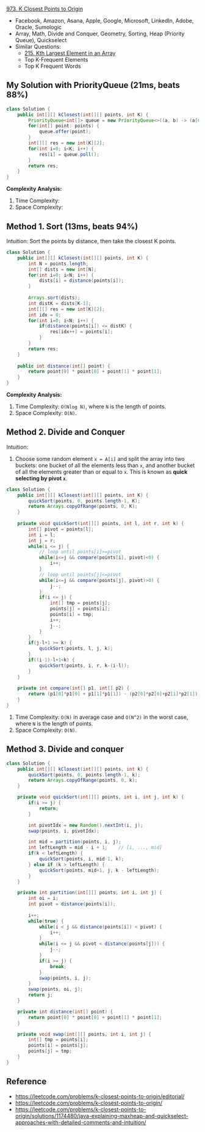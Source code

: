 [973. K Closest Points to Origin](https://leetcode.com/problems/k-closest-points-to-origin/)  

* Facebook, Amazon, Asana, Apple, Google, Microsoft, LinkedIn, Adobe, Oracle, Sumologic
* Array, Math, Divide and Conquer, Geometry, Sorting, Heap (Priority Queue), Quickselect
* Similar Questions:
    * [215. Kth Largest Element in an Array](https://leetcode.com/problems/kth-largest-element-in-an-array/)
    * Top K-Frequent Elements
    * Top K Frequent Words
    

## My Solution with PriorityQueue (21ms, beats 88%)
```java
class Solution {
    public int[][] kClosest(int[][] points, int K) {
        PriorityQueue<int[]> queue = new PriorityQueue<>((a, b) -> (a[0]*a[0]+a[1]*a[1] - b[0]*b[0]-b[1]*b[1]));
        for(int[] point: points) {
            queue.offer(point);
        }
        int[][] res = new int[K][2];
        for(int i=0; i<K; i++) {
            res[i] = queue.poll();
        }
        return res;
    }
}
```
**Complexity Analysis:**
1. Time Complexity:
2. Space Complexity: 


## Method 1. Sort (13ms, beats 94%)
Intuition: Sort the points by distance, then take the closest K points.
```java
class Solution {
    public int[][] kClosest(int[][] points, int K) {
        int N = points.length;
        int[] dists = new int[N];
        for(int i=0; i<N; i++) {
            dists[i] = distance(points[i]);
        }
        
        Arrays.sort(dists);
        int distK = dists[K-1];
        int[][] res = new int[K][2];
        int idx = 0;
        for(int i=0; i<N; i++) {
            if(distance(points[i]) <= distK) {
                res[idx++] = points[i];
            }
        }
        return res;
    }
    
    public int distance(int[] point) {
        return point[0] * point[0] + point[1] * point[1];
    }
}
```
**Complexity Analysis:**
1. Time Complexity: `O(Nlog N)`, where `N` is the length of points.
2. Space Complexity: `O(N)`.


## Method 2. Divide and Conquer
Intuition:
1. Choose some random element `x = A[i]` and split the array into two buckets: one bucket of all the elements less than `x`,
and another bucket of all the elements greater than or equal to `x`. This is known as **quick selecting by pivot `x`**.
```java
class Solution {
    public int[][] kClosest(int[][] points, int K) {
        quickSort(points, 0, points.length-1, K);
        return Arrays.copyOfRange(points, 0, K);
    }
    
    private void quickSort(int[][] points, int l, int r, int k) {
        int[] pivot = points[l];
        int i = l;
        int j = r;
        while(i <= j) {
            // loop until points[i]>=pivot
            while(i<=j && compare(points[i], pivot)<0) {
                i++;
            }
            // loop until points[j]<=pivot
            while(i<=j && compare(points[j], pivot)>0) {
                j--;
            }
            if(i <= j) {
                int[] tmp = points[j];
                points[j] = points[i];
                points[i] = tmp;
                i++;
                j--;
            }
        }
        if(j-l+1 >= k) {
            quickSort(points, l, j, k);
        }
        if((i-1)-l+1<k) {
            quickSort(points, i, r, k-(i-l));
        }
    }
    
    private int compare(int[] p1, int[] p2) {
        return (p1[0]*p1[0] + p1[1]*p1[1]) - (p2[0]*p2[0]+p2[1]*p2[1]);
    }
}
```
1. Time Complexity: `O(N)` in average case and `O(N^2)` in the worst case, where `N` is the length of points.
2. Space Complexity: `O(N)`. 


## Method 3. Divide and conquer
```Java
class Solution {
    public int[][] kClosest(int[][] points, int k) {
        quickSort(points, 0, points.length-1, k);
        return Arrays.copyOfRange(points, 0, k);
    }

    private void quickSort(int[][] points, int i, int j, int k) {
        if(i >= j) {
            return;
        }

        int pivotIdx = new Random().nextInt(i, j);
        swap(points, i, pivotIdx);

        int mid = partition(points, i, j);
        int leftLength = mid - i + 1;    // [i, ..., mid]
        if(k < leftLength) {
            quickSort(points, i, mid-1, k);
        } else if (k > leftLength) {
            quickSort(points, mid+1, j, k - leftLength);
        }
    }

    private int partition(int[][] points, int i, int j) {
        int oi = i;
        int pivot = distance(points[i]);
        
        i++;
        while(true) {
            while(i < j && distance(points[i]) < pivot) {
                i++;
            }
            while(i <= j && pivot < distance(points[j])) {
                j--;
            }
            if(i >= j) {
                break;
            }
            swap(points, i, j);
        }
        swap(points, oi, j);
        return j;
    }

    private int distance(int[] point) {
        return point[0] * point[0] + point[1] * point[1];
    }

    private void swap(int[][] points, int i, int j) {
        int[] tmp = points[i];
        points[i] = points[j];
        points[j] = tmp;
    }
}
```


## Reference
* https://leetcode.com/problems/k-closest-points-to-origin/editorial/
* https://leetcode.com/problems/k-closest-points-to-origin/
* https://leetcode.com/problems/k-closest-points-to-origin/solutions/1174480/java-explaining-maxheap-and-quickselect-approaches-with-detailed-comments-and-intuition/